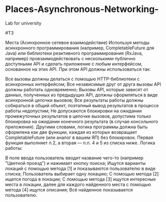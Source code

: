 # Places-Asynchronous-Networking-
Lab for university

#ТЗ
 
Места (Асинхронное сетевое взаимодействие)
Используя методы асинхронного программирования (например, CompletableFuture для Java) или библиотеки реактивного программирования (RxJava, например) провзаимодействовать с несколькими публично доступными API и сделать приложение с любым интерфейсом, основанное на этих API. При этом API должны использоваться так:

Все вызовы должны делаться с помощью HTTP-библиотеки с асинхронных интерфейсом;
Все независимые друг от друга вызовы API должны работать одновременно;
Вызовы API, которые зависят от данных, полученных из предыдущих API, должны оформляться в виде асинхронной цепочки вызовов;
Все результаты работы должны собираться в общий объект, поэтапный вывод результатов в процессе работы недопустим;
Не допускаются блокировки на ожидании промежуточных результатов в цепочке вызовов, допустима только блокировка на ожидании конечного результата (в случае консольного приложения).
Другими словами, логика программы должна быть оформлена как две функции, каждая из которых возвращает CompletableFuture (или аналог в вашем ЯП) без блокировок. Первая функция выполняет п.2, а вторая — п.п. 4 и 5 из списка ниже.
Логика работы:

В поле ввода пользователь вводит название чего-то (например "Цветной проезд") и нажимает кнопку поиска;
Ищутся варианты локаций с помощью метода [1] и показываются пользователю в виде списка;
Пользователь выбирает одну локацию;
С помощью метода [2] ищется погода в локации;
С помощью метода [3] ищутся интересные места в локации, далее для каждого найденного места с помощью метода [4] ищутся описания;
Всё найденное показывается пользователю.
